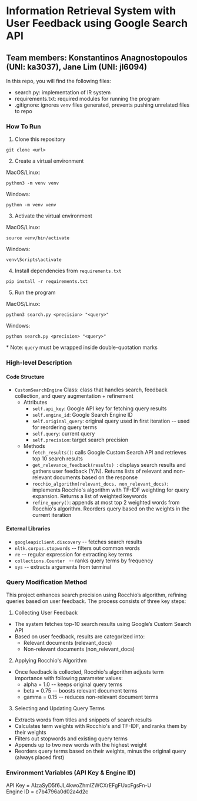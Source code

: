 # Information Retrieval System with User Feedback using Google Search API
## Team members: Konstantinos Anagnostopoulos (UNI: ka3037), Jane Lim (UNI: jl6094)

In this repo, you will find the following files:
- search.py: implementation of IR system
- requirements.txt: required modules for running the program
- .gitignore: ignores `venv` files generated, prevents pushing unrelated files to repo

### How To Run
1. Clone this repository 
```
git clone <url>
```
2. Create a virtual environment

MacOS/Linux:
```
python3 -m venv venv
```
Windows:
```
python -m venv venv
```
3. Activate the virtual environment

MacOS/Linux:
```
source venv/bin/activate
```
Windows:
```
venv\Scripts\activate
```
4. Install dependencies from `requirements.txt` 
```
pip install -r requirements.txt
```
5. Run the program

MacOS/Linux:
```
python3 search.py <precision> "<query>"
```
Windows:
```
python search.py <precision> "<query>"
```
\* Note: `query` must be wrapped inside double-quotation marks

### High-level Description
#### Code Structure
- `CustomSearchEngine` Class: class that handles search, feedback collection, and query augmentation + refinement
  - Attributes
    - `self.api_key`: Google API key for fetching query results
    - `self.engine_id`: Google Search Engine ID
    - `self.original_query`: original query used in first iteration -- used for reordering query terms 
    - `self.query`: current query
    - `self.precision`: target search precision
  - Methods
    - `fetch_results()`: calls Google Custom Search API and retrieves top 10 search results
    - `get_relevance_feedback(results) `: displays search results and gathers user feedback (Y/N). Returns lists of relevant and non-relevant documents based on the response
    - `rocchio_algorithm(relevant_docs, non_relevant_docs)`: implements Rocchio's algorithm with TF-IDF weighting for query expansion. Returns a list of weighted keywords
    - `refine_query()`: appends at most top 2 weighted words from Rocchio's algorithm. Reorders query based on the weights in the current iteration
#### External Libraries
- `googleapiclient.discovery` -- fetches search results
- `nltk.corpus.stopwords` -- filters out common words
- `re` -- regular expression for extracting key terms
- `collections.Counter ` -- ranks query terms by frequency
- `sys` -- extracts arguments from terminal 

### Query Modification Method
This project enhances search precision using Rocchio’s algorithm, refining queries based on user feedback. The process consists of three key steps:
1. Collecting User Feedback
- The system fetches top-10 search results using Google’s Custom Search API
- Based on user feedback, results are categorized into:
  - Relevant documents (relevant_docs)
  - Non-relevant documents (non_relevant_docs)
2. Applying Rocchio's Algorithm
- Once feedback is collected, Rocchio's algorithm adjusts term importance with following parameter values:
  - alpha = 1.0 -- keeps original query terms
  - beta = 0.75 -- boosts relevant document terms
  - gamma = 0.15 -- reduces non-relevant document terms
3. Selecting and Updating Query Terms
- Extracts words from titles and snippets of search results
- Calculates term weights with Rocchio's and TF-IDF, and ranks them by their weights
- Filters out stopwords and existing query terms
- Appends up to two new words with the highest weight
- Reorders query terms based on their weights, minus the original query (always placed first)

### Environment Variables (API Key & Engine ID)
API Key = AIzaSyD5f6JL4kwoZhmlZWCXrEFgFUxcFgsFn-U \
Engine ID = c7b4796a0d02a4d2c

